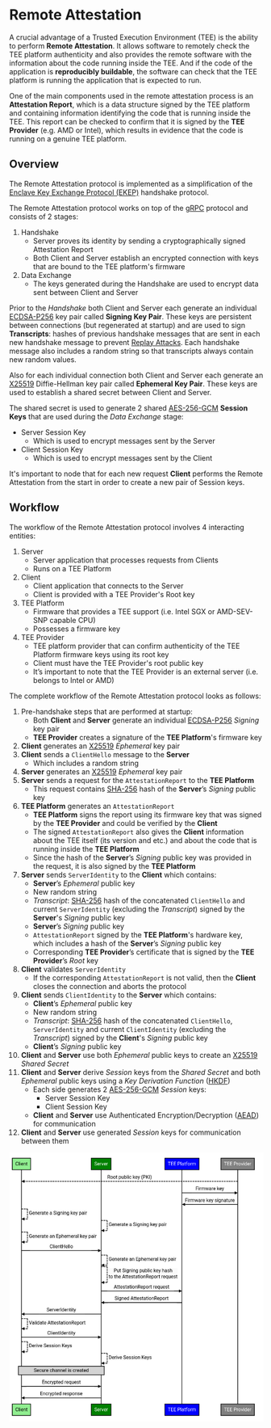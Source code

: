 # Remote Attestation

A crucial advantage of a Trusted Execution Environment (TEE) is the ability to
perform **Remote Attestation**. It allows software to remotely check the TEE
platform authenticity and also provides the remote software with the information
about the code running inside the TEE. And if the code of the application is
**reproducibly buildable**, the software can check that the TEE platform is
running the application that is expected to run.

One of the main components used in the remote attestation process is an
**Attestation Report**, which is a data structure signed by the TEE platform and
containing information identifying the code that is running inside the TEE. This
report can be checked to confirm that it is signed by the **TEE Provider** (e.g.
AMD or Intel), which results in evidence that the code is running on a genuine
TEE platform.

## Overview

The Remote Attestation protocol is implemented as a simplification of the
[Enclave Key Exchange Protocol (EKEP)](https://asylo.dev/docs/concepts/ekep.html)
handshake protocol.

The Remote Attestation protocol works on top of the [gRPC](https://grpc.io/)
protocol and consists of 2 stages:

1. Handshake
   - Server proves its identity by sending a cryptographically signed
     Attestation Report
   - Both Client and Server establish an encrypted connection with keys that are
     bound to the TEE platform's firmware
1. Data Exchange
   - The keys generated during the Handshake are used to encrypt data sent
     between Client and Server

Prior to the _Handshake_ both Client and Server each generate an individual
[ECDSA-P256](https://datatracker.ietf.org/doc/html/rfc6979) key pair called
**Signing Key Pair**. These keys are persistent between connections (but
regenerated at startup) and are used to sign **Transcripts**: hashes of previous
handshake messages that are sent in each new handshake message to prevent
[Replay Attacks](https://en.wikipedia.org/wiki/Replay_attack). Each handshake
message also includes a random string so that transcripts always contain new
random values.

Also for each individual connection both Client and Server each generate an
[X25519](https://datatracker.ietf.org/doc/html/rfc7748) Diffie-Hellman key pair
called **Ephemeral Key Pair**. These keys are used to establish a shared secret
between Client and Server.

The shared secret is used to generate 2 shared
[AES-256-GCM](https://datatracker.ietf.org/doc/html/rfc5288) **Session Keys**
that are used during the _Data Exchange_ stage:

- Server Session Key
  - Which is used to encrypt messages sent by the Server
- Client Session Key
  - Which is used to encrypt messages sent by the Client

It's important to node that for each new request **Client** performs the Remote
Attestation from the start in order to create a new pair of Session keys.

## Workflow

The workflow of the Remote Attestation protocol involves 4 interacting entities:

1. Server
   - Server application that processes requests from Clients
   - Runs on a TEE Platform
1. Client
   - Client application that connects to the Server
   - Client is provided with a TEE Provider's Root key
1. TEE Platform
   - Firmware that provides a TEE support (i.e. Intel SGX or AMD-SEV-SNP capable
     CPU)
   - Possesses a firmware key
1. TEE Provider
   - TEE platform provider that can confirm authenticity of the TEE Platform
     firmware keys using its root key
   - Client must have the TEE Provider's root public key
   - It’s important to note that the TEE Provider is an external server (i.e.
     belongs to Intel or AMD)

The complete workflow of the Remote Attestation protocol looks as follows:

1. Pre-handshake steps that are performed at startup:
   - Both **Client** and **Server** generate an individual
     [ECDSA-P256](https://datatracker.ietf.org/doc/html/rfc6979) _Signing_ key
     pair
   - **TEE Provider** creates a signature of the **TEE Platform**'s firmware key
1. **Client** generates an
   [X25519](https://datatracker.ietf.org/doc/html/rfc7748) _Ephemeral_ key pair
1. **Client** sends a `ClientHello` message to the **Server**
   - Which includes a random string
1. **Server** generates an
   [X25519](https://datatracker.ietf.org/doc/html/rfc7748) _Ephemeral_ key pair
1. **Server** sends a request for the `AttestationReport` to the **TEE
   Platform**
   - This request contains
     [SHA-256](https://datatracker.ietf.org/doc/html/rfc6234) hash of the
     **Server**’s _Signing_ public key
1. **TEE Platform** generates an `AttestationReport`
   - **TEE Platform** signs the report using its firmware key that was signed by
     the **TEE Provider** and could be verified by the **Client**
   - The signed `AttestationReport` also gives the **Client** information about
     the TEE itself (its version and etc.) and about the code that is running
     inside the **TEE Platform**
   - Since the hash of the **Server**’s _Signing_ public key was provided in the
     request, it is also signed by the **TEE Platform**
1. **Server** sends `ServerIdentity` to the **Client** which contains:
   - **Server**’s _Ephemeral_ public key
   - New random string
   - _Transcript_: [SHA-256](https://datatracker.ietf.org/doc/html/rfc6234) hash
     of the concatenated `ClientHello` and current `ServerIdentity` (excluding
     the _Transcript_) signed by the **Server**'s _Signing_ public key
   - **Server**’s _Signing_ public key
   - `AttestationReport` signed by the **TEE Platform**'s hardware key, which
     includes a hash of the **Server**’s _Signing_ public key
   - Corresponding **TEE Provider**’s certificate that is signed by the **TEE
     Provider**’s _Root_ key
1. **Client** validates `ServerIdentity`
   - If the corresponding `AttestationReport` is not valid, then the **Client**
     closes the connection and aborts the protocol
1. **Client** sends `ClientIdentity` to the **Server** which contains:
   - **Client**’s _Ephemeral_ public key
   - New random string
   - _Transcript_: [SHA-256](https://datatracker.ietf.org/doc/html/rfc6234) hash
     of the concatenated `ClientHello`, `ServerIdentity` and current
     `ClientIdentity` (excluding the _Transcript_) signed by the **Client**'s
     _Signing_ public key
   - **Client**’s _Signing_ public key
1. **Client** and **Server** use both _Ephemeral_ public keys to create an
   [X25519](https://datatracker.ietf.org/doc/html/rfc7748) _Shared Secret_
1. **Client** and **Server** derive _Session_ keys from the _Shared Secret_ and
   both _Ephemeral_ public keys using a _Key Derivation Function_
   ([HKDF](https://datatracker.ietf.org/doc/html/rfc5869))
   - Each side generates 2
     [AES-256-GCM](https://datatracker.ietf.org/doc/html/rfc5288) _Session_
     keys:
     - Server Session Key
     - Client Session Key
   - **Client** and **Server** use Authenticated Encryption/Decryption
     ([AEAD](https://en.wikipedia.org/wiki/Authenticated_encryption)) for
     communication
1. **Client** and **Server** use generated _Session_ keys for communication
   between them

<!-- From: -->
<!-- https://sequencediagram.googleplex.com/view/6235412701904896 -->
<img src="images/remote_attestation_workflow.png" width="850">
